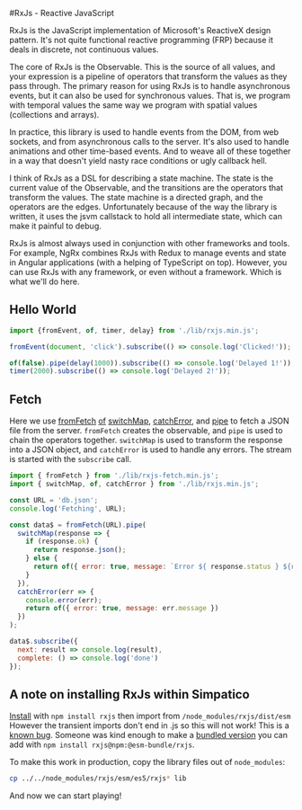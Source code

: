 #RxJs - Reactive JavaScript

RxJs is the JavaScript implementation of Microsoft's ReactiveX design pattern.
It's not quite functional reactive programming (FRP) because it deals in discrete, not continuous values.

The core of RxJs is the Observable. This is the source of all values, and your expression is a pipeline of operators that transform the values as they pass through. The primary reason for using RxJs is to handle asynchronous events, but it can also be used for synchronous values. That is, we program with temporal values the same way we program with spatial values (collections and arrays).

In practice, this library is used to handle events from the DOM, from web sockets, and from asynchronous calls to the server. It's also used to handle animations and other time-based events. And to weave all of these together in a way that doesn't yield nasty race conditions or ugly callback hell.

I think of RxJs as a DSL for describing a state machine. The state is the current value of the Observable, and the transitions are the operators that transform the values. The state machine is a directed graph, and the operators are the edges. Unfortunately because of the way the library is written, it uses the jsvm callstack to hold all intermediate state, which can make it painful to debug.

RxJs is almost always used in conjunction with other frameworks and tools.
For example, NgRx combines RxJs with Redux to manage events and state in Angular applications (with a helping of TypeScript on top). However, you can use RxJs with any framework, or even without a framework. Which is what we'll do here.

## Hello World
```js
import {fromEvent, of, timer, delay} from './lib/rxjs.min.js';

fromEvent(document, 'click').subscribe(() => console.log('Clicked!'));

of(false).pipe(delay(1000)).subscribe(() => console.log('Delayed 1!'));
timer(2000).subscribe(() => console.log('Delayed 2!'));
```

## Fetch

Here we use [fromFetch](https://rxjs.dev/api/fetch/fromFetch) [of](https://rxjs.dev/api/index/function/of) [switchMap](), [catchError](), and [pipe](https://rxjs.dev/api/index/function/pipe) to fetch a JSON file from the server. `fromFetch` creates the observable, and `pipe` is used to chain the operators together. `switchMap` is used to transform the response into a JSON object, and `catchError` is used to handle any errors. The stream is started with the `subscribe` call.

```js
import { fromFetch } from './lib/rxjs-fetch.min.js';
import { switchMap, of, catchError } from './lib/rxjs.min.js';

const URL = 'db.json';
console.log('Fetching', URL);

const data$ = fromFetch(URL).pipe(
  switchMap(response => {
    if (response.ok) {
      return response.json();
    } else {
      return of({ error: true, message: `Error ${ response.status } ${response.body}` });
    }
  }),
  catchError(err => {
    console.error(err);
    return of({ error: true, message: err.message })
  })
);

data$.subscribe({
  next: result => console.log(result),
  complete: () => console.log('done')
});
````

## A note on installing RxJs within Simpatico

[Install](https://rxjs.dev/guide/installation) with `npm install rxjs` then import from `/node_modules/rxjs/dist/esm`
However the transient imports don't end in .js so this will not work!
This is a [known bug](https://github.com/ReactiveX/rxjs/issues/4416).
Someone was kind enough to make a [bundled version](https://github.com/esm-bundle/rxjs) you can add with `npm install rxjs@npm:@esm-bundle/rxjs`.

To make this work in production, copy the library files out of `node_modules`:

```bash
cp ../../node_modules/rxjs/esm/es5/rxjs* lib
```

And now we can start playing!
